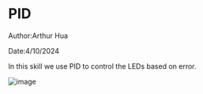 # PID
Author:Arthur Hua

Date:4/10/2024

In this skill we use PID to control the LEDs based on error.

![image](https://github.com/BU-EC444/Hua-Arthur/assets/47343227/974c3ec7-5129-4a30-90ff-e30c2280f249)

